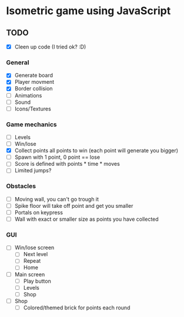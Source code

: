 # Isometric game using JavaScript

## TODO
- [x] Cleen up code (I tried ok? :D)
 
### General
- [x] Generate board
- [x] Player movment
- [x] Border collision
- [ ] Animations
- [ ] Sound
- [ ] Icons/Textures

### Game mechanics
- [ ] Levels
- [ ] Win/lose
- [x] Collect points all points to win (each point will generate you bigger)
- [ ] Spawn with 1 point, 0 point == lose
- [ ] Score is defined with points * time * moves
- [ ] Limited jumps?

### Obstacles
- [ ] Moving wall, you can't go trough it
- [ ] Spike floor will take off point and get you smaller
- [ ] Portals on keypress
- [ ] Wall with exact or smaller size as points you have collected

### GUI
- [ ] Win/lose screen
	- [ ] Next level
	- [ ] Repeat
	- [ ]  Home
- [ ] Main screen
	- [ ] Play button
	- [ ] Levels
	- [ ] Shop
- [ ] Shop
	- [ ] Colored/themed brick for points each round
